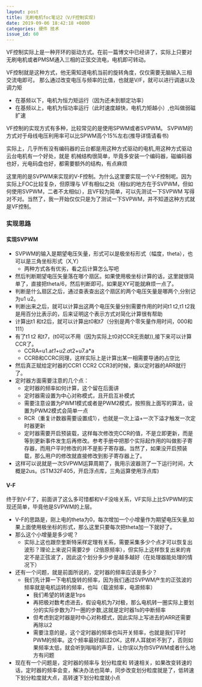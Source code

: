 ```yaml
---
layout: post
title: 无刷电机foc笔记2（V/F控制实现)
date: 2019-09-06 18:42:18 +0800
categories: 硬件 技术
issue_id: 60
---
```


VF控制实际上是一种开环的驱动方式。在前一篇博文中已经讲了，实际上只要对无刷电机或者PMSM通入三相的正弦交流电，电机即可转动。

VF控制就是这种方式，他无需知道电机当前的旋转角度，仅仅需要无脑输入三相交流电即可。
那么通过改变电压与频率的比值，也就是V/F，就可以进行调速以及调力矩

- 在基频以下，电机为恒力矩运行（因为还未到额定功率）
- 在基频以上，电机为恒功率运行（此时速度越快，电机力矩越小）,也叫做弱磁扩速

VF控制的实现方式有多种，比较常见的是使用SPWM或者SVPWM。
SVPWM的方式对于母线电压利用率可以比SPWM高个15%左右(推导详情请看书)

实际上，几乎所有没有编码器的云台都是用这种方式驱动的电机,用这种方式驱动云台电机有一个好处，就是
机械结构很简单，毕竟多安装一个编码器，磁编码器也好，光电码盘也好，都需要额外的结构，有点麻烦

这里用的是SVPWM来实现的V-F控制。为什么这里要实现一个V-F控制呢。因为实际上FOC比较复杂，但原理与
VF有相似之处（相似的地方在于SVPWM，但如何使用SVPWM，二者不太相似），且VF较为简单，可以先测试一下SVPWM
写得对不对。当然了，我一开始仅仅只是为了测试一下SVPWM，并不知道这种方式就是VF控制。

### 实现思路
#### 实现SVPWM
- SVPWM的输入是期望电压矢量，形式可以是极坐标形式（幅度，theta），也可以是三角坐标形式（X,Y）
  - 两种方式各有优劣，看之后计算怎么写吧
- 然后判断期望电压矢量落在哪个扇区。如果使用极坐标计算的话，这里就很简单了，直接把theta/6，然后判断即可。如果是XY可能就麻烦一点了。
- 判断是什么扇区之后，通过查表查出这个扇区的两个电压矢量是哪两个,分别记为u1 u2。
- 判断出来之后，就可以计算出这两个电压矢量分别需要作用的时间t1 t2,t1 t2我是用百分比表示的，后来证明这个表示方式对简化计算很有帮助
- 计算出t1 和t2后，就可以计算出t0和t7（分别是两个零矢量作用时间，000和111）
- 有了t1 t2 和t7，(t0可以不用（因为实际上t0对CCR无贡献)),接下来可以计算CCR了。
  - CCRA=u1.a*t1+u2.a*t2+u7.a*a
  - CCRB和CCRC同理，这样实际上是计算出某一相需要导通的占空比
-  然后真正赋给定时器的CCR1 CCR2 CCR3的时候，乘以定时器的ARR就行了。
-  定时器方面需要注意的几个点：
   -  定时器的频率如何计算，这个留在后面讲
   -  定时器需设置为中心对称模式，且开启互补模式
   -  需要注意设置为PWM1模式或者是PWM2模式，按照我上面写的算法，设置为PWM2模式会简单一点
   -  RCR（重复计数器需要设置成1），也就是一次上溢+一次下溢才触发一次定时器更新
   -  定时器需要开启预装载，这样每次修改完CCR的值，不是立即更新，而是等到更新事件发生后再修改。参考手册中把那个实际起作用的叫做影子寄存器，而用户平时修改的并不是影子寄存器。当然了，如果没开启预装载，那么用户的修改就直接修改到影子寄存器上了。
- 这样可以说就是一次SVPWM运算周期了，我用示波器测了一下运行时间，大概是2us。(STM32F405，开启浮点库，三角运算使用浮点库)

#### V-F
终于到V-F了，前面讲了这么多可惜都和V-F没啥关系，VF实际上比SVPWM的实现还简单，毕竟他是SVPWM的上层。
- V-F的思路是，刚上电的theta为0，每次增加一个小增量作为期望电压矢量,如果上面使用极坐标的形式，那么这里只要每次把theta加一下就好了。
- 那么这个小增量是多少呢？
  - 实际上这也跟奈奎斯特采样定理有关系，需要采集多少个点才可以恢复出波形？理论上来说只需要2步（2倍原频率），但实际上这样恢复出来的肯定不是正弦波了，因此这个划分多少步是越多越好（在处理器能处理的情况下） 
- 还有一个问题，就是前面所说的，定时器的频率应该是多少？ 
  - 我们先计算一下电机旋转的频率，因为我们通过SVPWM产生的正弦波的频率就是电机运转的频率，也叫（载波频率，电源频率）
    - 我们希望的转速是1rps
    - 再把极对数考虑进去，假设电机为7对极，那么电机转一圈实际上要划分的实际步数为7*1*一圈的步数,这就是定时器1s的中断频率
    - 但考虑到定时器是时中心对称模式，因此实际上写进去的ARR还需要再除以2
    - 需要注意的是，这个定时器的频率也叫开关频率，也就是我们平时PWM的频率。这个频率最好超过20K，这样人耳就听不到了，否则如果频率太低，就会听到嗡嗡的声音，让你误以为你SVPWM或者什么地方有问题
- 现在有一个问题是，定时器的频率与 划分粒度和 转速相关，如果改变转速的话，定时器的频率会变，解决办法也简单，同步改变划分粒度就是了，低转速下划分粒度就大点，高转速下划分粒度就小点